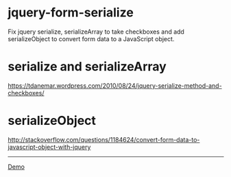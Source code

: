 # jquery-form-serialize
Fix jquery serialize, serializeArray to take checkboxes and add serializeObject to convert form data to a JavaScript object.

# serialize and serializeArray

https://tdanemar.wordpress.com/2010/08/24/jquery-serialize-method-and-checkboxes/

# serializeObject

http://stackoverflow.com/questions/1184624/convert-form-data-to-javascript-object-with-jquery
<hr />
<a href="http://jsfiddle.net/zx8975os/1/" target="_blank">Demo</a>

